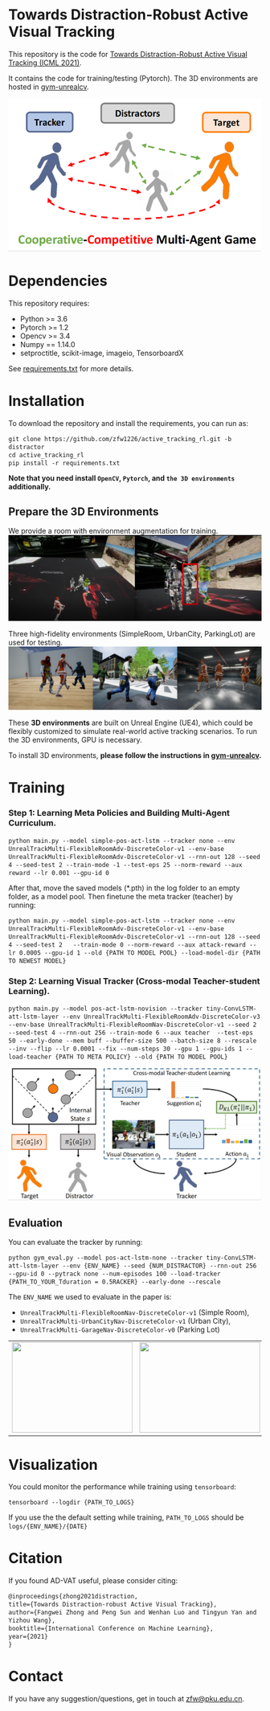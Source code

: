 # Towards Distraction-Robust Active Visual Tracking
This repository is the code for 
[Towards Distraction-Robust Active Visual Tracking (ICML 2021)](https://icml.cc/Conferences/2021/ScheduleMultitrack?event=8904). 

It contains the code for training/testing (Pytorch).
The 3D environments are hosted in [gym-unrealcv](https://github.com/zfw1226/gym-unrealcv).

![framework](./figs/game.PNG)
# Dependencies
This repository requires:
- Python >= 3.6
- Pytorch >= 1.2
- Opencv >= 3.4
- Numpy == 1.14.0
- setproctitle, scikit-image, imageio, TensorboardX

See [requirements.txt](requirements.txt) for more details.
# Installation
To download the repository and install the requirements, you can run as:
```
git clone https://github.com/zfw1226/active_tracking_rl.git -b distractor
cd active_tracking_rl
pip install -r requirements.txt
```
**Note that you need install `OpenCV`, `Pytorch`, and `the 3D environments` additionally.**

## Prepare the 3D Environments
We provide a room with environment augmentation for training. 
![train_env](./figs/aug1.PNG)

Three high-fidelity environments (SimpleRoom, UrbanCity, ParkingLot) are used for testing.
![test_env](./figs/testing_env.png)

These **3D environments** are built on Unreal Engine (UE4), which could be flexibly customized to simulate  real-world active tracking scenarios.
To run the 3D environments, GPU is necessary.

To install 3D environments, **please follow the instructions in 
[gym-unrealcv](https://github.com/zfw1226/gym-unrealcv).**

# Training
### Step 1: Learning Meta Policies and Building Multi-Agent Curriculum.
```
python main.py --model simple-pos-act-lstm --tracker none --env UnrealTrackMulti-FlexibleRoomAdv-DiscreteColor-v1 --env-base UnrealTrackMulti-FlexibleRoomAdv-DiscreteColor-v1 --rnn-out 128 --seed 4 --seed-test 2 --train-mode -1 --test-eps 25 --norm-reward --aux reward --lr 0.001 --gpu-id 0
```
After that, move the saved models (*.pth) in the log folder to an empty folder, as a model pool. 
Then finetune the meta tracker (teacher) by running:
```
python main.py --model simple-pos-act-lstm --tracker none --env UnrealTrackMulti-FlexibleRoomAdv-DiscreteColor-v1 --env-base UnrealTrackMulti-FlexibleRoomAdv-DiscreteColor-v1 --rnn-out 128 --seed 4 --seed-test 2   --train-mode 0 --norm-reward --aux attack-reward --lr 0.0005 --gpu-id 1 --old {PATH TO MODEL POOL} --load-model-dir {PATH TO NEWEST MODEL}
```
### Step 2: Learning Visual Tracker (Cross-modal Teacher-student Learning).
```
python main.py --model pos-act-lstm-novision --tracker tiny-ConvLSTM-att-lstm-layer --env UnrealTrackMulti-FlexibleRoomAdv-DiscreteColor-v3 --env-base UnrealTrackMulti-FlexibleRoomNav-DiscreteColor-v1 --seed 2 --seed-test 4 --rnn-out 256 --train-mode 6 --aux teacher  --test-eps 50 --early-done --mem buff --buffer-size 500 --batch-size 8 --rescale --inv --flip --lr 0.0001 --fix --num-steps 30 --gpu 1 --gpu-ids 1 --load-teacher {PATH TO META POLICY} --old {PATH TO MODEL POOL} 
```
![test_env](./figs/teacher-student.PNG)
## Evaluation
You can evaluate the tracker by running:
```
python gym_eval.py --model pos-act-lstm-none --tracker tiny-ConvLSTM-att-lstm-layer --env {ENV_NAME} --seed {NUM_DISTRACTOR} --rnn-out 256 --gpu-id 0 --pytrack none --num-episodes 100 --load-tracker {PATH_TO_YOUR_Tduration = 0.5RACKER} --early-done --rescale
```
The ``ENV_NAME`` we used to evaluate in the paper is: 
- `UnrealTrackMulti-FlexibleRoomNav-DiscreteColor-v1` (Simple Room), 
- `UnrealTrackMulti-UrbanCityNav-DiscreteColor-v1` (Urban City), 
- `UnrealTrackMulti-GarageNav-DiscreteColor-v0` (Parking Lot)

<table>
   <tr>
<td><img src="./figs/room_13.gif" width="240" height="180"></td>
<td><img src="./figs/urbancity_14.gif" width="240" height="180"></td>
<td><img src="./figs/garage_22_short.gif" width="240" height="180"></td>
   </tr>
</table>

<!-- ![room](./figs/room_13.gif)
![city](./figs/urbancity_14.gif)
![garage](./figs/garage_22_short.gif) -->


# Visualization
You could monitor the performance while training using `tensorboard`:
```
tensorboard --logdir {PATH_TO_LOGS}
```
If you use the the default setting while training, `PATH_TO_LOGS` should be `logs/{ENV_NAME}/{DATE}`

# Citation
If you found AD-VAT useful, please consider citing:
```
@inproceedings{zhong2021distraction,
title={Towards Distraction-robust Active Visual Tracking},
author={Fangwei Zhong and Peng Sun and Wenhan Luo and Tingyun Yan and Yizhou Wang},
booktitle={International Conference on Machine Learning},
year={2021}
}
```

# Contact
If you have any suggestion/questions, get in touch at [zfw@pku.edu.cn](zfw@pku.edu.cn).